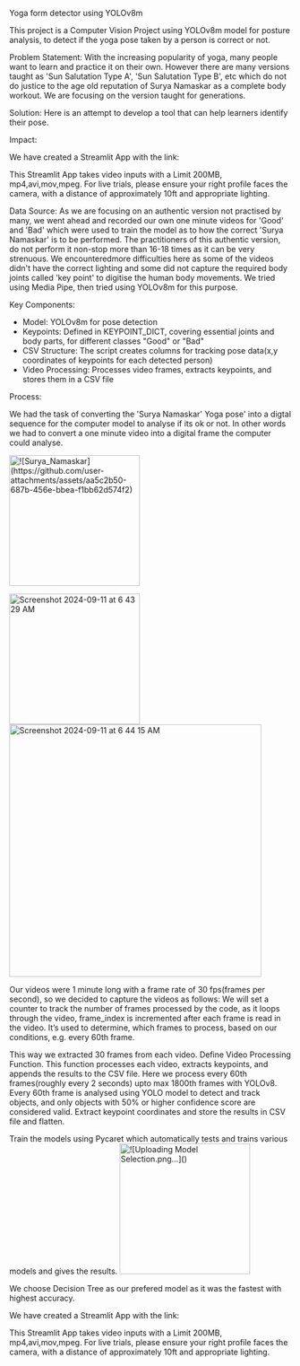 Yoga form detector using YOLOv8m

This project is a Computer Vision Project using YOLOv8m model for posture analysis, 
to detect if the yoga pose taken by a person is correct or not. 

Problem Statement: 
With the increasing popularity of yoga, many people want to learn and practice it on their own. However there are many versions taught as 'Sun Salutation Type A', 'Sun Salutation Type B', etc which do not do justice to the age old reputation of Surya Namaskar as a complete body workout. We are focusing on the version taught for generations. 

Solution:
Here is an attempt to develop a tool that can help learners identify their pose. 

Impact:


We have created a Streamlit App with the link: [
](https://yoga-pose-detector.streamlit.app/)

This Streamlit App takes video inputs with a Limit 200MB, mp4,avi,mov,mpeg. 
For live trials, please ensure your right profile faces the camera, with a distance of approximately 10ft and appropriate lighting. 

Data Source:
As we are focusing on an authentic version not practised by many, we went ahead and recorded our own
one minute videos for 'Good' and 'Bad' which were used to train the model as to how the correct 'Surya Namaskar' is to be performed. The practitioners of this authentic version, do not perform it non-stop more than 16-18 times as it can be very strenuous.
We encounteredmore difficulties here as some of the videos didn't have the correct lighting and some did not capture the required body joints called 'key point' to digitise the human body movements. We tried using Media Pipe, then tried using YOLOv8m for this purpose.

Key Components:
- Model: YOLOv8m for pose detection
- Keypoints: Defined in KEYPOINT_DICT, covering essential joints and body parts,
  for different classes "Good" or "Bad"
- CSV Structure: The script creates columns for tracking
  pose data(x,y coordinates of keypoints for each detected person)
- Video Processing: Processes video frames, extracts keypoints, and stores them in a CSV file

Process: 

We had the task of converting the 'Surya Namaskar' Yoga pose' into a digtal sequence for the computer model to analyse if its ok or not. In other words we had to convert a one minute video into a digital frame the computer could analyse.

<img width="233" alt="![Surya_Namaskar](https://github.com/user-attachments/assets/aa5c2b50-687b-456e-bbea-f1bb62d574f2)
" src="https://github.com/user-attachments/assets/4d01d460-6654-4ae5-be73-7465a5df59e2">

<img width="233" alt="Screenshot 2024-09-11 at 6 43 29 AM" src="https://github.com/user-attachments/assets/4d01d460-6654-4ae5-be73-7465a5df59e2">



<img width="450" alt="Screenshot 2024-09-11 at 6 44 15 AM" src="https://github.com/user-attachments/assets/ccc7931a-224c-4f9a-ab5e-fae0df09399f">

Our videos were 1 minute long with a frame rate of 30 fps(frames per second), so we decided to capture the videos as follows:
We will set a counter to track the number of frames processed by the code, as it loops through the video,  frame_index is incremented after each frame is read in the video. It’s used to determine, which frames to process, based on our conditions, e.g. every 60th frame.

This way we extracted 30 frames from each video.
Define Video Processing Function. This function processes each video, extracts keypoints, and appends the results to the CSV file. Here we process every 60th frames(roughly every 2 seconds) upto max 1800th frames with YOLOv8. Every 60th frame is analysed using YOLO model to detect and track objects, and only objects with 50% or higher confidence score are considered valid. Extract keypoint coordinates and store the results in CSV file and flatten.


Train the models using Pycaret which automatically tests and trains various models and gives the results.
<img width="233" alt="![Uploading Model Selection.png…]()
" src="https://github.com/user-attachments/assets/4d01d460-6654-4ae5-be73-7465a5df59e2">


We choose Decision Tree as our prefered model as it was the fastest with highest accuracy. 



We have created a Streamlit App with the link: [
](https://yoga-pose-detector.streamlit.app/)

This Streamlit App takes video inputs with a Limit 200MB, mp4,avi,mov,mpeg. 
For live trials, please ensure your right profile faces the camera, with a distance of approximately 10ft and appropriate lighting. 


















